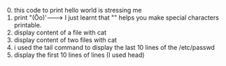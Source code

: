 0. this code to print hello world is stressing me
1. print "(Ôo)'---> I just learnt that "\" helps you make special characters printable.
2. display content of a file with cat
3. display content of two files with cat
4. i used the tail command to display the last 10 lines of the /etc/passwd
5. display the first 10 lines of lines (I used head)